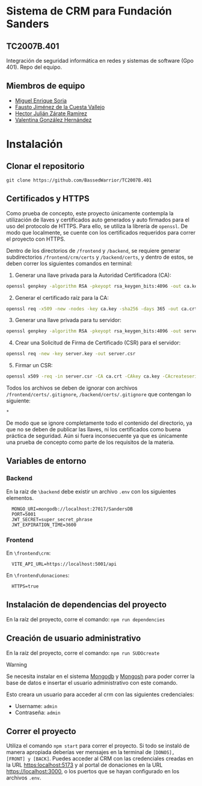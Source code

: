 # Sistema de CRM para Fundación Sanders 
## TC2007B.401
Integración de seguridad informática en redes y sistemas de software (Gpo 401).
Repo del equipo.

## Miembros de equipo
- [Miguel Enrique Soria](https://github.com/MESC2004)
- [Fausto Jiménez de la Cuesta Vallejo](https://github.com/BassedWarrior)
- [Hector Julián Zárate Ramirez](https://github.com/HJZR2004)
- [Valentina González Hernández](https://github.com/paydelimon22)

# Instalación

## Clonar el repositorio

```
git clone https://github.com/BassedWarrior/TC2007B.401
```

## Certificados y HTTPS

Como prueba de concepto, este proyecto únicamente contempla la utilización
de llaves y certificados auto generados y auto firmados para el uso del
protocolo de HTTPS. Para ello, se utiliza la librería de `openssl`. De modo
que localmente, se cuente con los certificados requeridos para correr el
proyecto con HTTPS.

Dentro de los directorios de `/frontend` y `/backend`, se requiere generar
subdirectorios `/frontend/crm/certs` y `/backend/certs`, y dentro de estos, se
deben correr los siguientes comandos en terminal:

1. Generar una llave privada para la Autoridad Certificadora (CA):
```sh
openssl genpkey -algorithm RSA -pkeyopt rsa_keygen_bits:4096 -out ca.key
```
2. Generar el certificado raíz para la CA:
```sh
openssl req -x509 -new -nodes -key ca.key -sha256 -days 365 -out ca.crt
```
3. Generar una llave privada para tu servidor:
```sh
openssl genpkey -algorithm RSA -pkeyopt rsa_keygen_bits:4096 -out server.key
```
4. Crear una Solicitud de Firma de Certificado (CSR) para el servidor:
```sh
openssl req -new -key server.key -out server.csr
```
5. Firmar un CSR:
```sh
openssl x509 -req -in server.csr -CA ca.crt -CAkey ca.key -CAcreateserial -out server.crt -days 365 -sha256
```

Todos los archivos se deben de ignorar con archivos
`/frontend/certs/.gitignore`, `/backend/certs/.gitignore` que contengan lo
siguiente:
```
*
```
De modo que se ignore completamente todo el contenido del directorio, ya que
no se deben de publicar las llaves, ni los certificados como buena práctica de
seguridad. Aún si fuera inconsecuente ya que es únicamente una prueba de
concepto como parte de los requisitos de la materia.

## Variables de entorno

### Backend
En la raíz de `\backend` debe existir un archivo `.env` con los siguientes elementos.

```
  MONGO_URI=mongodb://localhost:27017/SandersDB
  PORT=5001
  JWT_SECRET=super_secret_phrase
  JWT_EXPIRATION_TIME=3600
```

### Frontend

En `\frontend\crm`:
```
  VITE_API_URL=https://localhost:5001/api
```

En `\frontend\donaciones`:
```
  HTTPS=true
```

## Instalación de dependencias del proyecto

En la raíz del proyecto, corre el comando:
```npm run dependencies```

## Creación de usuario administrativo

En la raíz del proyecto, corre el comando:
```npm run SUDOcreate```

> [!WARNING]
> Se necesita instalar en el sistema [Mongodb](https://www.mongodb.com/docs/manual/installation/) y [Mongosh](https://www.mongodb.com/try/download/shell) para poder correr la base de datos e insertar el usuario administrativo con este comando.

Esto creara un usuario para acceder al crm con las siguientes credenciales:
- Username: `admin`
- Contraseña: `admin`

## Correr el proyecto

Utiliza el comando `npm start` para correr el proyecto. Si todo se instaló de manera apropiada deberías ver mensajes en la terminal de `[DONOS], [FRONT] y [BACK]`.
Puedes acceder al CRM con las credenciales creadas en la URL [https:localhost:5173](https://localhost:5173) y al portal de donaciones en la URL [https://localhost:3000](https://localhost:3000), o los puertos que se hayan configurado en los archivos `.env`.
